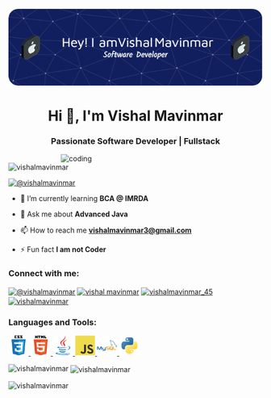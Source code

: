 <p align="center">
  <img src="https://github.com/VishalMavinmar/VishalMavinmar/blob/main/github-header-image%20(7).png" alt="logo">
</p>

<h1 align="center">Hi 👋, I'm Vishal Mavinmar</h1>
<h3 align="center">Passionate Software Developer | Fullstack </h3>

<img align="right" alt="coding" width="400" src="https://www.aalpha.net/wp-content/uploads/2021/02/python-for-web-development.gif">
<p align="left"> <img src="https://komarev.com/ghpvc/?username=vishalmavinmar&label=Profile%20views&color=0e75b6&style=flat" alt="vishalmavinmar" /> </p>

<!--<p align="left"> <a href="https://github.com/ryo-ma/github-profile-trophy"><img src="https://github-profile-trophy.vercel.app/?username=vishalmavinmar" alt="vishalmavinmar" /></a> </p> -->

<p align="left"> <a href="https://twitter.com/@vishalmavinmar" target="blank"><img src="https://img.shields.io/twitter/follow/@vishalmavinmar?logo=twitter&style=for-the-badge" alt="@vishalmavinmar" /></a> </p>

- 🌱 I’m currently learning **BCA @ IMRDA**

- 💬 Ask me about **Advanced Java**

- 📫 How to reach me **vishalmavinmar3@gmail.com**

- ⚡ Fun fact **I am not Coder**

<h3 align="left">Connect with me:</h3>
<p align="left">
<a href="https://twitter.com/@vishalmavinmar" target="blank"><img align="center" src="https://raw.githubusercontent.com/rahuldkjain/github-profile-readme-generator/master/src/images/icons/Social/twitter.svg" alt="@vishalmavinmar" height="30" width="40" /></a>
<a href="https://www.linkedin.com/in/vishalmavinmar" target="blank"><img align="center" src="https://raw.githubusercontent.com/rahuldkjain/github-profile-readme-generator/master/src/images/icons/Social/linked-in-alt.svg" alt="vishal mavinmar" height="30" width="40" /></a>
<a href="https://instagram.com/vishalmavinmar_45" target="blank"><img align="center" src="https://raw.githubusercontent.com/rahuldkjain/github-profile-readme-generator/master/src/images/icons/Social/instagram.svg" alt="vishalmavinmar_45" height="30" width="40" /></a>
<a href="https://www.leetcode.com/vishalmavinmar" target="blank"><img align="center" src="https://raw.githubusercontent.com/rahuldkjain/github-profile-readme-generator/master/src/images/icons/Social/leet-code.svg" alt="vishalmavinmar" height="30" width="40" /></a>
</p>

<h3 align="left">Languages and Tools:</h3>
<p align="left">
  
  <a href="https://www.w3schools.com/css/" target="_blank" rel="noreferrer"> 
    <img src="https://raw.githubusercontent.com/devicons/devicon/master/icons/css3/css3-original-wordmark.svg" alt="css3" width="40" height="40"/> 
  </a> 
  <a href="https://www.w3.org/html/" target="_blank" rel="noreferrer"> 
    <img src="https://raw.githubusercontent.com/devicons/devicon/master/icons/html5/html5-original-wordmark.svg" alt="html5" width="40" height="40"/> 
  </a> 
  <a href="https://www.java.com" target="_blank" rel="noreferrer"> 
    <img src="https://raw.githubusercontent.com/devicons/devicon/master/icons/java/java-original.svg" alt="java" width="40" height="40"/> 
  </a> 
  <a href="https://developer.mozilla.org/en-US/docs/Web/JavaScript" target="_blank" rel="noreferrer"> 
    <img src="https://raw.githubusercontent.com/devicons/devicon/master/icons/javascript/javascript-original.svg" alt="javascript" width="40" height="40"/> 
  </a> 
  <a href="https://www.mysql.com/" target="_blank" rel="noreferrer"> 
    <img src="https://raw.githubusercontent.com/devicons/devicon/master/icons/mysql/mysql-original-wordmark.svg" alt="mysql" width="40" height="40"/>
  </a> 
  <a href="https://www.python.org" target="_blank" rel="noreferrer"> 
    <img src="https://raw.githubusercontent.com/devicons/devicon/master/icons/python/python-original.svg" alt="python" width="40" height="40"/> 
  </a>
  
</p>

<p><img align="left" src="https://github-readme-stats.vercel.app/api/top-langs?username=vishalmavinmar&show_icons=true&locale=en&layout=compact" alt="vishalmavinmar" /></p>

<p>&nbsp;<img align="center" src="https://github-readme-stats.vercel.app/api?username=vishalmavinmar&show_icons=true&locale=en" alt="vishalmavinmar" /></p>

<p><img align="center" src="https://github-readme-streak-stats.herokuapp.com/?user=vishalmavinmar&" alt="vishalmavinmar" /></p>
